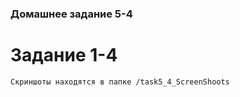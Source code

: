 ### Домашнее задание 5-4

# Задание 1-4
    
    Скриншоты находятся в папке /task5_4_ScreenShoots

